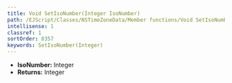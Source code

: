 ```yaml
---
title: Void SetIsoNumber(Integer IsoNumber)
path: /EJScript/Classes/NSTimeZoneData/Member functions/Void SetIsoNumber(Integer p_0)
intellisense: 1
classref: 1
sortOrder: 8357
keywords: SetIsoNumber(Integer)
---
```



* **IsoNumber:** Integer
* **Returns:** Integer


